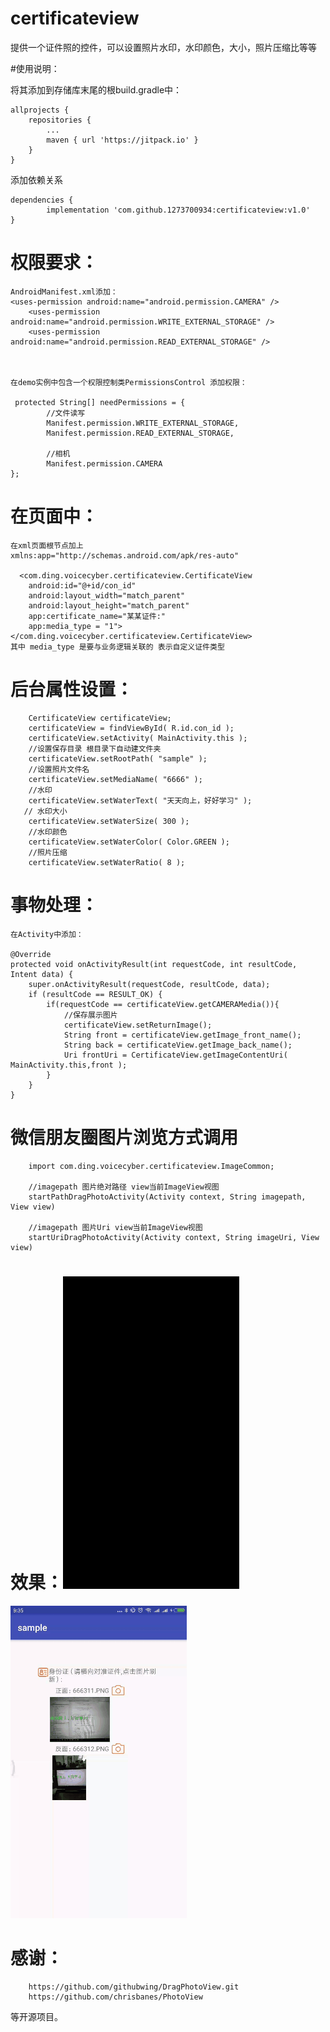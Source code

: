 # certificateview
提供一个证件照的控件，可以设置照片水印，水印颜色，大小，照片压缩比等等

#使用说明：

将其添加到存储库末尾的根build.gradle中：

	allprojects {
		repositories {
			...
			maven { url 'https://jitpack.io' }
		}
	}
添加依赖关系

	dependencies {
	        implementation 'com.github.1273700934:certificateview:v1.0'
	}
	
		
  
  
# 权限要求：
  	
	
	AndroidManifest.xml添加：
	<uses-permission android:name="android.permission.CAMERA" />
    	<uses-permission android:name="android.permission.WRITE_EXTERNAL_STORAGE" />
    	<uses-permission android:name="android.permission.READ_EXTERNAL_STORAGE" />
  
  	
	
	在demo实例中包含一个权限控制类PermissionsControl 添加权限：
	
  	 protected String[] needPermissions = {
            //文件读写
            Manifest.permission.WRITE_EXTERNAL_STORAGE,
            Manifest.permission.READ_EXTERNAL_STORAGE,

            //相机
            Manifest.permission.CAMERA
    };
  
  
# 在页面中：
  
 
 	在xml页面根节点加上
	xmlns:app="http://schemas.android.com/apk/res-auto"
	 
      <com.ding.voicecyber.certificateview.CertificateView
        android:id="@+id/con_id"
        android:layout_width="match_parent"
        android:layout_height="match_parent"
        app:certificate_name="某某证件:"
        app:media_type = "1">
    </com.ding.voicecyber.certificateview.CertificateView>
    其中 media_type 是要与业务逻辑关联的 表示自定义证件类型
        
# 后台属性设置：
 
 
     	CertificateView certificateView;
        certificateView = findViewById( R.id.con_id );
        certificateView.setActivity( MainActivity.this );
		//设置保存目录 根目录下自动建文件夹
        certificateView.setRootPath( "sample" );
        //设置照片文件名
        certificateView.setMediaName( "6666" );
        //水印
        certificateView.setWaterText( "天天向上，好好学习" );
       // 水印大小
        certificateView.setWaterSize( 300 );
        //水印颜色
        certificateView.setWaterColor( Color.GREEN );
        //照片压缩
        certificateView.setWaterRatio( 8 );
	
	
# 事物处理：
	在Activity中添加：
 		
    @Override
    protected void onActivityResult(int requestCode, int resultCode, Intent data) {
        super.onActivityResult(requestCode, resultCode, data);
        if (resultCode == RESULT_OK) {
            if(requestCode == certificateView.getCAMERAMedia()){
                //保存展示图片
                certificateView.setReturnImage();
                String front = certificateView.getImage_front_name();
                String back = certificateView.getImage_back_name();
                Uri frontUri = CertificateView.getImageContentUri( MainActivity.this,front );
            }
        }
    }
	

# 微信朋友圈图片浏览方式调用

		import com.ding.voicecyber.certificateview.ImageCommon;
			
		//imagepath 图片绝对路径 view当前ImageView视图
		startPathDragPhotoActivity(Activity context, String imagepath, View view)
		
		//imagepath 图片Uri view当前ImageView视图
		startUriDragPhotoActivity(Activity context, String imageUri, View view)
	
	
	
# 效果：![image](https://github.com/1273700934/certificateview/blob/master/%E5%9B%BE%E5%83%8F/1.gif)


![image](https://github.com/1273700934/certificateview/blob/master/%E5%9B%BE%E5%83%8F/2.gif)


# 感谢：


		https://github.com/githubwing/DragPhotoView.git
		https://github.com/chrisbanes/PhotoView
等开源项目。

